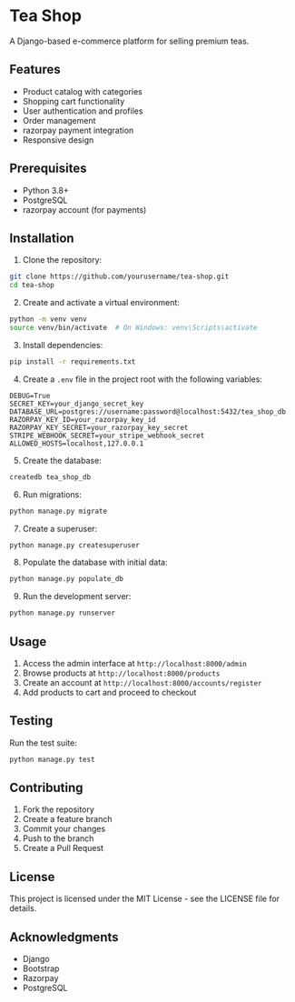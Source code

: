 # Tea Shop

A Django-based e-commerce platform for selling premium teas.

## Features

- Product catalog with categories
- Shopping cart functionality
- User authentication and profiles
- Order management
- razorpay payment integration
- Responsive design

## Prerequisites

- Python 3.8+
- PostgreSQL
- razorpay account (for payments)

## Installation

1. Clone the repository:
```bash
git clone https://github.com/yourusername/tea-shop.git
cd tea-shop
```

2. Create and activate a virtual environment:
```bash
python -m venv venv
source venv/bin/activate  # On Windows: venv\Scripts\activate
```

3. Install dependencies:
```bash
pip install -r requirements.txt
```

4. Create a `.env` file in the project root with the following variables:
```
DEBUG=True
SECRET_KEY=your_django_secret_key
DATABASE_URL=postgres://username:password@localhost:5432/tea_shop_db
RAZORPAY_KEY_ID=your_razorpay_key_id
RAZORPAY_KEY_SECRET=your_razorpay_key_secret
STRIPE_WEBHOOK_SECRET=your_stripe_webhook_secret
ALLOWED_HOSTS=localhost,127.0.0.1
```

5. Create the database:
```bash
createdb tea_shop_db
```

6. Run migrations:
```bash
python manage.py migrate
```

7. Create a superuser:
```bash
python manage.py createsuperuser
```

8. Populate the database with initial data:
```bash
python manage.py populate_db
```

9. Run the development server:
```bash
python manage.py runserver
```

## Usage

1. Access the admin interface at `http://localhost:8000/admin`
2. Browse products at `http://localhost:8000/products`
3. Create an account at `http://localhost:8000/accounts/register`
4. Add products to cart and proceed to checkout

## Testing

Run the test suite:
```bash
python manage.py test
```

## Contributing

1. Fork the repository
2. Create a feature branch
3. Commit your changes
4. Push to the branch
5. Create a Pull Request

## License

This project is licensed under the MIT License - see the LICENSE file for details.

## Acknowledgments

- Django
- Bootstrap
- Razorpay
- PostgreSQL 